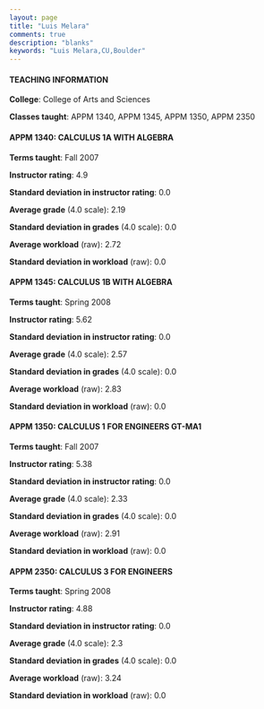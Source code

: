 ```yaml
---
layout: page
title: "Luis Melara" 
comments: true
description: "blanks"
keywords: "Luis Melara,CU,Boulder"
---
```

<head>
<script src="https://ajax.googleapis.com/ajax/libs/jquery/2.1.3/jquery.min.js"></script>
<script src="https://dl.dropboxusercontent.com/s/pc42nxpaw1ea4o9/highcharts.js?dl=0"></script>
<!-- <script src="../assets/js/highcharts.js"></script> -->
<style type="text/css">@font-face {
	font-family: "Bebas Neue";
	src: url(https://www.filehosting.org/file/details/544349/BebasNeue Regular.otf) format("opentype");
	}
	h1.Bebas { 
		font-family: "Bebas Neue", Verdana, Tahoma;
	}
</style>
</head>
	   
#### TEACHING INFORMATION

**College**: College of Arts and Sciences

**Classes taught**: APPM 1340, APPM 1345, APPM 1350, APPM 2350

#### APPM 1340: CALCULUS 1A WITH ALGEBRA

**Terms taught**: Fall 2007

**Instructor rating**: 4.9

**Standard deviation in instructor rating**: 0.0

**Average grade** (4.0 scale): 2.19

**Standard deviation in grades** (4.0 scale): 0.0

**Average workload** (raw): 2.72

**Standard deviation in workload** (raw): 0.0

#### APPM 1345: CALCULUS 1B WITH ALGEBRA

**Terms taught**: Spring 2008

**Instructor rating**: 5.62

**Standard deviation in instructor rating**: 0.0

**Average grade** (4.0 scale): 2.57

**Standard deviation in grades** (4.0 scale): 0.0

**Average workload** (raw): 2.83

**Standard deviation in workload** (raw): 0.0

#### APPM 1350: CALCULUS 1 FOR ENGINEERS GT-MA1

**Terms taught**: Fall 2007

**Instructor rating**: 5.38

**Standard deviation in instructor rating**: 0.0

**Average grade** (4.0 scale): 2.33

**Standard deviation in grades** (4.0 scale): 0.0

**Average workload** (raw): 2.91

**Standard deviation in workload** (raw): 0.0

#### APPM 2350: CALCULUS 3 FOR ENGINEERS

**Terms taught**: Spring 2008

**Instructor rating**: 4.88

**Standard deviation in instructor rating**: 0.0

**Average grade** (4.0 scale): 2.3

**Standard deviation in grades** (4.0 scale): 0.0

**Average workload** (raw): 3.24

**Standard deviation in workload** (raw): 0.0

